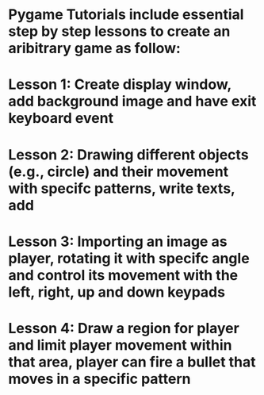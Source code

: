 # Pygame Tutorials include essential step by step lessons to create an aribitrary game as follow:
 # Lesson 1: Create display window, add background image and have exit keyboard event
 # Lesson 2: Drawing different objects (e.g., circle) and their movement with specifc patterns, write texts, add 
 # Lesson 3: Importing an image as player, rotating it with specifc angle and control its movement with the left, right, up and down keypads
 # Lesson 4: Draw a region for player and limit player movement within that area, player can fire a bullet that moves in a specific pattern 
